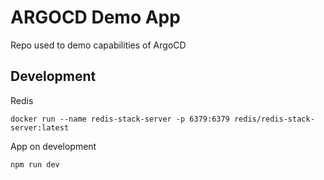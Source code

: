 # ARGOCD Demo App

Repo used to demo capabilities of ArgoCD

## Development

Redis

```
docker run --name redis-stack-server -p 6379:6379 redis/redis-stack-server:latest
```

App on development

```
npm run dev
```

